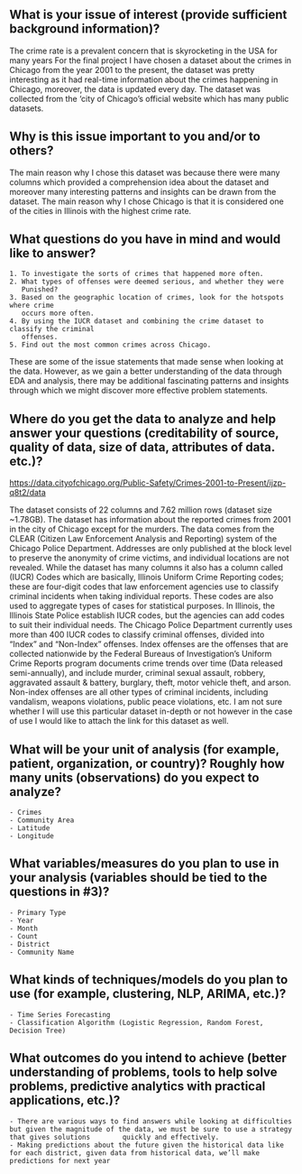 ## What is your issue of interest (provide sufficient background information)?
The crime rate is a prevalent concern that is skyrocketing in the USA for many years For the final project I have chosen a dataset about the crimes in Chicago from the year 2001 to the present, the dataset was pretty interesting as it had real-time information about the crimes happening in Chicago, moreover, the data is updated every day. The dataset was collected from the ‘city of Chicago’s official website which has many public datasets. 

## Why is this issue important to you and/or to others?
The main reason why I chose this dataset was because there were many columns which provided a comprehension idea about the dataset and moreover many interesting patterns and insights can be drawn from the dataset. The main reason why I chose Chicago is that it is considered one of the cities in Illinois with the highest crime rate.

## What questions do you have in mind and would like to answer?
    1. To investigate the sorts of crimes that happened more often. 
    2. What types of offenses were deemed serious, and whether they were 
       Punished? 
    3. Based on the geographic location of crimes, look for the hotspots where crime 
       occurs more often. 
    4. By using the IUCR dataset and combining the crime dataset to classify the criminal 
       offenses. 
    5. Find out the most common crimes across Chicago.

These are some of the issue statements that made sense when looking at the data. However, as we gain a better understanding of the data through EDA and analysis, 
there may be additional fascinating patterns and insights through which we might discover more effective problem statements.

## Where do you get the data to analyze and help answer your questions (creditability of source, quality of data, size of data, attributes of data. etc.)?

https://data.cityofchicago.org/Public-Safety/Crimes-2001-to-Present/ijzp-q8t2/data

The dataset consists of 22 columns and 7.62 million rows (dataset size ~1.78GB). The dataset has information about the reported crimes from 2001 in the city of Chicago except for the murders. The data comes from the CLEAR (Citizen Law Enforcement Analysis and Reporting) system of the Chicago Police Department. Addresses are only published at the block level to preserve the anonymity of crime victims, and individual locations are not revealed. While the dataset has many columns it also has a column called (IUCR) Codes which are basically, Illinois Uniform Crime Reporting codes; these are four-digit codes that law enforcement agencies use to classify criminal incidents when taking individual reports. These codes are also used to aggregate types of cases for statistical purposes. In Illinois, the Illinois State Police establish IUCR codes, but the agencies can add codes to suit their  individual needs. The Chicago Police Department currently uses more than 400 IUCR codes to classify criminal offenses, divided into “Index” and “Non-Index” offenses. Index offenses are the offenses that are collected nationwide by the Federal Bureaus of 
Investigation’s Uniform Crime Reports program documents crime trends over time (Data released semi-annually), and include murder, criminal sexual assault, robbery,  aggravated assault & battery, burglary, theft, motor vehicle theft, and arson. Non-index offenses are all other types of criminal incidents, including vandalism, weapons violations, public peace violations, etc. I am not sure whether I will use this particular dataset in-depth or not however in the case of use I would like to attach the link for this dataset as well.

## What will be your unit of analysis (for example, patient, organization, or country)? Roughly how many units (observations) do you expect to analyze?
    - Crimes
    - Community Area
    - Latitude
    - Longitude


## What variables/measures do you plan to use in your analysis (variables should be tied to the questions in #3)?
    - Primary Type
    - Year
    - Month
    - Count
    - District 
    - Community Name

## What kinds of techniques/models do you plan to use (for example, clustering, NLP, ARIMA, etc.)?
    - Time Series Forecasting
    - Classification Algorithm (Logistic Regression, Random Forest, Decision Tree)

## What outcomes do you intend to achieve (better understanding of problems, tools to help solve problems, predictive analytics with practical applications, etc.)?
    - There are various ways to find answers while looking at difficulties but given the magnitude of the data, we must be sure to use a strategy that gives solutions        quickly and effectively.
    - Making predictions about the future given the historical data like for each district, given data from historical data, we’ll make predictions for next year





